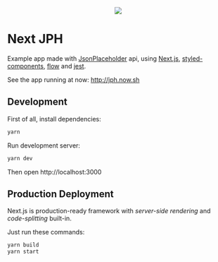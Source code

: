 <p align="center"><img src="https://cloud.githubusercontent.com/assets/3277185/24065232/4da3cc92-0b48-11e7-85a4-20934d463f0e.png" /></p>


# Next JPH
Example app made with [JsonPlaceholder](http://jsonplaceholder.typicode.com/) api, using [Next.js](http://github.com/zeit/next.js), [styled-components](http://github.com/styled-components/styled-components), [flow](http://github.com/facebook/flow) and [jest](http://github.com/facebook/jest).
  
See the app running at now: http://jph.now.sh

## Development
First of all, install dependencies:
```sh
yarn
```

Run development server:
```sh
yarn dev
```
Then open http://localhost:3000

## Production Deployment
Next.js is production-ready framework with *server-side rendering* and *code-splitting* built-in.  

Just run these commands:
```sh
yarn build
yarn start
```
